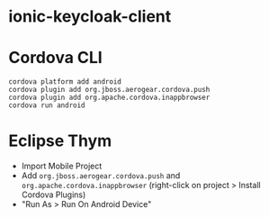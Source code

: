 ionic-keycloak-client
=====================

# Cordova CLI

```
cordova platform add android
cordova plugin add org.jboss.aerogear.cordova.push
cordova plugin add org.apache.cordova.inappbrowser
cordova run android

```

# Eclipse Thym

* Import Mobile Project
* Add `org.jboss.aerogear.cordova.push` and `org.apache.cordova.inappbrowser` (right-click on project > Install Cordova Plugins)
* "Run As > Run On Android Device"


